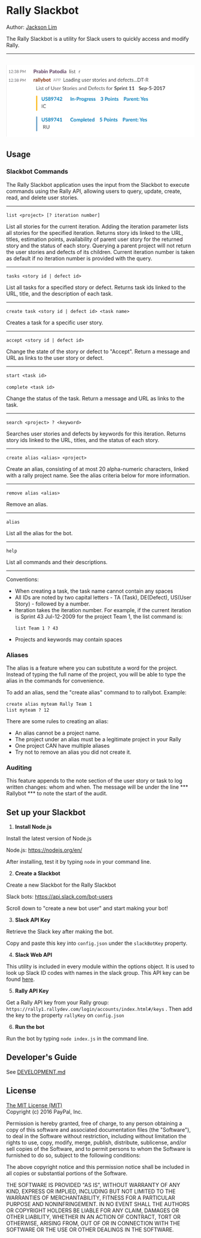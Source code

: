 # Rally Slackbot

Author: [Jackson Lim](https://github.com/Xerxous)

The Rally Slackbot is a utility for Slack users to quickly access and modify Rally.


-----
![demo screenshot](docs/demo-screenshot.png)
-----

## Usage

### Slackbot Commands

The Rally Slackbot application uses the input from the Slackbot to execute commands using the Rally API, allowing users to query, update, create, read, and delete user stories.

-----

`list <project> [? iteration number]`

List all stories for the current iteration. Adding the iteration parameter lists all stories for the specified iteration. Returns story ids linked to the URL, titles, estimation points, availability of parent user story for the returned story and the status of each story. Querying a parent project will not return the user stories and defects of its children. Current iteration number is taken as default if no iteration number is provided with the query. 

-----

`tasks <story id | defect id>`

List all tasks for a specified story or defect. Returns task ids linked to the URL, title, and the description of each task.

-----

`create task <story id | defect id> <task name>`

Creates a task for a specific user story.

-----

`accept <story id | defect id>`

Change the state of the story or defect to "Accept". Return a message and URL as links to the user story or defect.

-----

`start <task id>`

`complete <task id>`

Change the status of the task. Return a message and URL as links to the task.

-----

`search <project> ? <keyword>`

Searches user stories and defects by keywords for this iteration. Returns story ids linked to the URL, titles, and the status of each story.

-----

`create alias <alias> <project>`

Create an alias, consisting of at most 20 alpha-numeric characters, linked with a rally project name. See the alias criteria below for more information.

-----

`remove alias <alias>`

Remove an alias.

-----

`alias`

List all the alias for the bot.

-----

`help`

List all commands and their descriptions.

-----

Conventions:

- When creating a task, the task name cannot contain any spaces
- All IDs are noted by two capital letters - TA (Task), DE(Defect), US(User Story) - followed by a number.
- Iteration takes the iteration number. For example, if the current iteration is Sprint 43 Jul-12-2009 for the project Team 1, the list command is:
  ```
  list Team 1 ? 43
  ```
- Projects and keywords may contain spaces

### Aliases

The alias is a feature where you can substitute a word for the project. Instead of typing the full name of the project, you will be able to type the alias in the commands for convenience.

To add an alias, send the "create alias" command to to rallybot. Example:
```
create alias myteam Rally Team 1
list myteam ? 12
```

There are some rules to creating an alias:

- An alias cannot be a project name.
- The project under an alias must be a legitimate project in your Rally
- One project CAN have multiple aliases
- Try not to remove an alias you did not create it.

### Auditing

This feature appends to the note section of the user story or task to log written changes: whom and when. The message will be under the line *** Rallybot *** to note the start of the audit.



## Set up your Slackbot

1. **Install Node.js**

  Install the latest version of Node.js

  Node.js: https://nodejs.org/en/

  After installing, test it by typing `node` in your command line.

2. **Create a Slackbot**

  Create a new Slackbot for the Rally Slackbot

  Slack bots: https://api.slack.com/bot-users

  Scroll down to "create a new bot user" and start making your bot!

3. **Slack API Key**

  Retrieve the Slack key after making the bot.

  Copy and paste this key into `config.json` under the `slackBotKey` property.

4. **Slack Web API**

  This utility is included in every module within the options object. It is used to look up Slack ID codes with names in the slack group. This API key can be found [here](https://api.slack.com/web).

5. **Rally API Key**

  Get a Rally API key from your Rally group: `https://rally1.rallydev.com/login/accounts/index.html#/keys` . Then add the key to the property `rallyKey` on `config.json`

6. **Run the bot**

  Run the bot by typing `node index.js` in the command line.


## Developer's Guide

See [DEVELOPMENT.md](docs/DEVELOPMENT.md)

## License

[The MIT License (MIT)](LICENSE.md)  
Copyright (c) 2016 PayPal, Inc.

Permission is hereby granted, free of charge, to any person obtaining a copy of this software and associated documentation files (the "Software"), to deal in the Software without restriction, including without limitation the rights to use, copy, modify, merge, publish, distribute, sublicense, and/or sell copies of the Software, and to permit persons to whom the Software is furnished to do so, subject to the following conditions:

The above copyright notice and this permission notice shall be included in all copies or substantial portions of the Software.

THE SOFTWARE IS PROVIDED "AS IS", WITHOUT WARRANTY OF ANY KIND, EXPRESS OR IMPLIED, INCLUDING BUT NOT LIMITED TO THE WARRANTIES OF MERCHANTABILITY, FITNESS FOR A PARTICULAR PURPOSE AND NONINFRINGEMENT. IN NO EVENT SHALL THE AUTHORS OR COPYRIGHT HOLDERS BE LIABLE FOR ANY CLAIM, DAMAGES OR OTHER LIABILITY, WHETHER IN AN ACTION OF CONTRACT, TORT OR OTHERWISE, ARISING FROM, OUT OF OR IN CONNECTION WITH THE SOFTWARE OR THE USE OR OTHER DEALINGS IN THE SOFTWARE.

